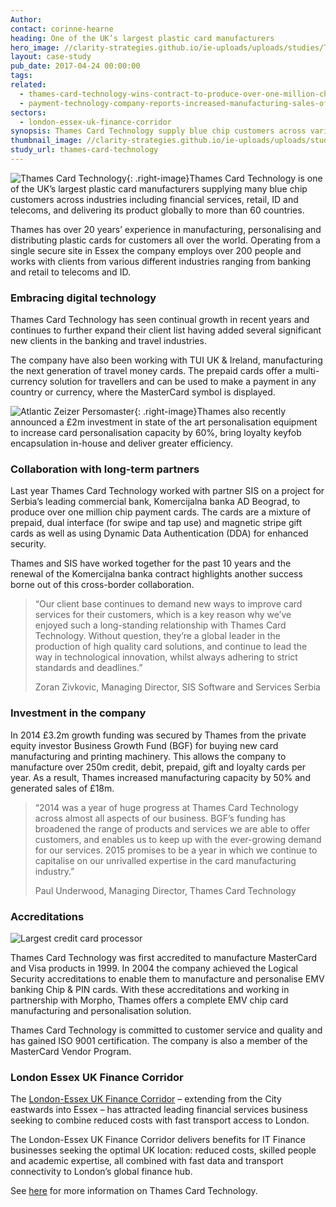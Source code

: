 ```yaml
---
Author:
contact: corinne-hearne
heading: One of the UK’s largest plastic card manufacturers
hero_image: //clarity-strategies.github.io/ie-uploads/uploads/studies/TCT_Building2_600H.jpg
layout: case-study
pub_date: 2017-04-24 00:00:00
tags:
related:
  - thames-card-technology-wins-contract-to-produce-over-one-million-chip-payment-cards
  - payment-technology-company-reports-increased-manufacturing-sales-of-18m
sectors:
  - london-essex-uk-finance-corridor
synopsis: Thames Card Technology supply blue chip customers across various industries
thumbnail_image: //clarity-strategies.github.io/ie-uploads/uploads/studies/ThamesCard_36-feature-555.jpg
study_url: thames-card-technology
---
```



![Thames Card Technology](//clarity-strategies.github.io/ie-uploads/uploads/studies/Business_Growth_Fund_400.jpg){: .right-image}Thames Card Technology is one of the UK’s largest plastic card manufacturers supplying many blue chip customers across industries including financial services, retail, ID and telecoms, and delivering its product globally to more than 60 countries.

Thames has over 20 years’ experience in manufacturing, personalising and distributing plastic cards for customers all over the world. Operating from a single secure site in Essex the company employs over 200 people and works with clients from various different industries ranging from banking and retail to telecoms and ID.

### Embracing digital technology

Thames Card Technology has seen continual growth in recent years and continues to further expand their client list having added several significant new clients in the banking and travel industries.

The company have also been working with TUI UK & Ireland, manufacturing the next generation of travel money cards. The prepaid cards offer a multi-currency solution for travellers and can be used to make a payment in any country or currency, where the MasterCard symbol is displayed.

![Atlantic Zeizer Persomaster](//clarity-strategies.github.io/ie-uploads/uploads/about/Atlantic_Zeiser_Persomaster.jpg){: .right-image}Thames also recently announced a £2m investment in state of the art personalisation equipment to increase card personalisation capacity by 60%, bring loyalty keyfob encapsulation in-house and deliver greater efficiency.

### Collaboration with long-term partners

Last year Thames Card Technology worked with partner SIS on a project for Serbia’s leading commercial bank, Komercijalna banka AD Beograd, to produce over one million chip payment cards. The cards are a mixture of prepaid, dual interface (for swipe and tap use) and magnetic stripe gift cards as well as using Dynamic Data Authentication (DDA) for enhanced security.

Thames and SIS have worked together for the past 10 years and the renewal of the Komercijalna banka contract highlights another success borne out of this cross-border collaboration.

> “Our client base continues to demand new ways to improve card services for their customers, which is a key reason why we’ve enjoyed such a long-standing relationship with Thames Card Technology. Without question, they’re a global leader in the production of high quality card solutions, and continue to lead the way in technological innovation, whilst always adhering to strict standards and deadlines.”
>
>
> Zoran Zivkovic, Managing Director, SIS Software and Services Serbia

### Investment in the company

In 2014 £3.2m growth funding was secured by Thames from the private equity investor Business Growth Fund (BGF) for buying new card manufacturing and printing machinery. This allows the company to manufacture over 250m credit, debit, prepaid, gift and loyalty cards per year. As a result, Thames increased manufacturing capacity by 50% and generated sales of £18m.

> “2014 was a year of huge progress at Thames Card Technology across almost all aspects of our business. BGF’s funding has broadened the range of products and services we are able to offer customers, and enables us to keep up with the ever-growing demand for our services. 2015 promises to be a year in which we continue to capitalise on our unrivalled expertise in the card manufacturing industry.”
>
>
> Paul Underwood, Managing Director, Thames Card Technology

### Accreditations

![Largest credit card processor](//clarity-strategies.github.io/ie-uploads/uploads/studies/Infographic.png)

Thames Card Technology was first accredited to manufacture MasterCard and Visa products in 1999. In 2004 the company achieved the Logical Security accreditations to enable them to manufacture and personalise EMV banking Chip & PIN cards. With these accreditations and working in partnership with Morpho, Thames offers a complete EMV chip card manufacturing and personalisation solution.

Thames Card Technology is committed to customer service and quality and has gained ISO 9001 certification. The company is also a member of the MasterCard Vendor Program.

### London Essex UK Finance Corridor

The [London-Essex UK Finance Corridor](http://investessex.co.uk/sectors/london-essex-uk-finance-corridor) – extending from the City eastwards into Essex – has attracted leading financial services business seeking to combine reduced costs with fast transport access to London.

The London-Essex UK Finance Corridor delivers benefits for IT Finance businesses seeking the optimal UK location: reduced costs, skilled people and academic expertise, all combined with fast data and transport connectivity to London’s global finance hub.

See [here](http://www.thamescardtechnology.com/) for more information on Thames Card Technology.